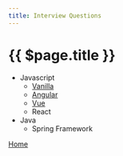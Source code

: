 ```yaml
---
title: Interview Questions
---
```


# {{ $page.title }}

- Javascript
  - [Vanilla](/interview-question/javascript/vanilla/)
  - [Angular](/interview-question/javascript/angular/)
  - [Vue](/interview-question/javascript/vue/)
  - React
- Java
  - Spring Framework

[Home](/)
